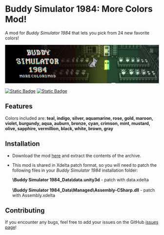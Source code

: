 # Buddy Simulator 1984: More Colors Mod!
A mod for *Buddy Simulator 1984* that lets you pick from 24 new favorite colors!
<p align="center">
    
![GitHub Cover](https://raw.githubusercontent.com/Wanja01YT/buddysimulator1984-morecolorsmod/main/images/github-banner.png)
    
</p>

[![Static Badge](https://img.shields.io/badge/gamejolt-1.0-green?logo=gamejolt&logoColor=green)](https://gamejolt.com/games/buddysimulator1984-morecolorsmod/941834)
[![Static Badge](https://img.shields.io/badge/license-CC%204.0%20BY--NC--SA-lightgrey)](https://creativecommons.org/licenses/by-nc-sa/4.0/deed.en)

## Features
Colors included are: **teal, indigo, silver, aquamarine, rose, gold, maroon, violet, burgundy, aqua, auburn, bronze, cyan, crimson, mint, mustard, olive, sapphire, vermillion, black, white, brown, gray**

## Installation

- Download the mod [here](https://github.com/Wanja01YT/buddysimulator1984-morecolorsmod/archive/refs/tags/release.zip) and extract the contents of the archive.
- This mod is shared in Xdelta patch format, so you will need to patch the following files in your *Buddy Simulator 1984* installation folder:
  
  **\Buddy Simulator 1984_Data\data.unity3d** - patch with data.xdelta<br/><br/>
  **\Buddy Simulator 1984_Data\Managed\Assembly-CSharp.dll** - patch with Assembly.xdelta
  
## Contributing
If you encounter any bugs, feel free to add your issues on the GitHub [issues page](https://github.com/Wanja01YT/buddysimulator1984-morecolorsmod/issues)!
